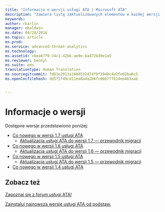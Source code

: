 ```yaml
---
title: "Informacje o wersji usługi ATA | Microsoft ATA"
description: "Zawiera listę zaktualizowanych elementów w każdej wersji oraz znane problemy i przewodniki dotyczące migracji"
keywords: 
author: rkarlin
manager: mbaldwin
ms.date: 04/28/2016
ms.topic: article
ms.prod: 
ms.service: advanced-threat-analytics
ms.technology: 
ms.assetid: cbea47f9-34c1-42b6-ae9e-6a472b49e1a5
ms.reviewer: bennyl
ms.suite: ems
translationtype: Human Translation
ms.sourcegitcommit: fd63e2011a1608532474f9f3940c4e2fe02ba8c5
ms.openlocfilehash: dd5f1f49cd11ea8a4a2b8fc0bb7ff614ee463aab


---
```


# Informacje o wersji
Dostępne wersje przedstawiono poniżej:

- [Co nowego w wersji 1.7 usługi ATA](whats-new-version-1.7.md)
   - [Aktualizacja usługi ATA do wersji 1.7 — przewodnik migracji](/advanced-threat-analytics/understand-explore/ata-update-1.7-migration-guide)
- [Co nowego w wersji 1.6 usługi ATA](whats-new-version-1.6.md)
   - [Aktualizacja usługi ATA do wersji 1.6 — przewodnik migracji](/advanced-threat-analytics/understand-explore/ata-update-1.6-migration-guide)
- [Co nowego w wersji 1.5 usługi ATA](whats-new-version-1.5.md)
   - [Aktualizacja usługi ATA do wersji 1.5 — przewodnik migracji](/advanced-threat-analytics/understand-explore/ata-update-1.5-migration-guide)
- [Co nowego w wersji 1.4 usługi ATA](whats-new-version-1.4.md)

## Zobacz też
[Zapoznaj się z forum usługi ATA!](https://social.technet.microsoft.com/Forums/security/home?forum=mata)

[Zainstaluj najnowszą wersję usługi ATA od podstaw.](/advanced-threat-analytics/deploy-use/install-ata)



<!--HONumber=Aug16_HO5-->


